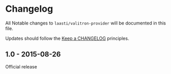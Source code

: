 # Changelog

All Notable changes to `laasti/valitron-provider` will be documented in this file.

Updates should follow the [Keep a CHANGELOG](http://keepachangelog.com/) principles.

## 1.0 - 2015-08-26

Official release
